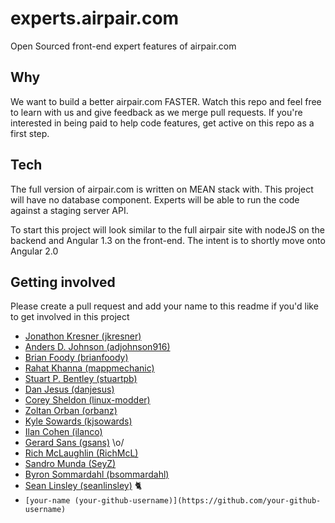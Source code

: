 # experts.airpair.com

Open Sourced front-end expert features of airpair.com

## Why

We want to build a better airpair.com FASTER. Watch this repo and feel free to learn with us and give feedback as we merge pull requests. If you're interested in being paid to help code features, get active on this repo as a first step.

## Tech

The full version of airpair.com is written on MEAN stack with. This project will have no database component. Experts will be able to run the code against a staging server API.

To start this project will look similar to the full airpair site with nodeJS on the backend and Angular 1.3 on the front-end. The intent is to shortly move onto Angular 2.0

## Getting involved

Please create a pull request and add your name to this readme if you'd like to get involved in this project

- [Jonathon Kresner (jkresner)](https://github.com/jkresner)
- [Anders D. Johnson (adjohnson916)](https://github.com/adjohnson916)
- [Brian Foody (brianfoody)](https://github.com/brianfoody)
- [Rahat Khanna (mappmechanic)](https://github.com/mappmechanic)
- [Stuart P. Bentley (stuartpb)](https://github.com/stuartpb)
- [Dan Jesus (danjesus)](https://github.com/danjesus)
- [Corey Sheldon (linux-modder)](https://github.com/linux-modder)
- [Zoltan Orban (orbanz)](https://github.com/orbanz)
- [Kyle Sowards (kjsowards)](https://github.com/kjsowards)
- [Ilan Cohen (ilanco)](https://github.com/ilanco)
- [Gerard Sans (gsans)](https://github.com/gsans) \o/
- [Rich McLaughlin (RichMcL)](https://github.com/RichMcL)
- [Sandro Munda (SeyZ)](https://github.com/SeyZ)
- [Byron Sommardahl (bsommardahl)](https://github.com/bsommardahl)
- [Sean Linsley (seanlinsley)](https://github.com/seanlinsley) :cat2:
- `[your-name (your-github-username)](https://github.com/your-github-username)`
